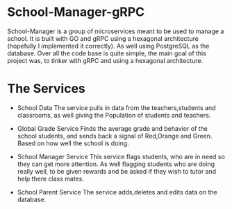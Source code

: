 # School-Manager-gRPC

School-Manager is a group of microservices meant to be used to manage a school.
It is built with GO and gRPC using a hexagonal architecture (hopefully I implemented it correctly).
As well using PostgreSQL as the database.
Over all the code base is quite simple, the main goal of this project was, to tinker with gRPC and using a hexagonal architecture.

# The Services

- School Data 
The service pulls in data from the teachers,students and classrooms, as well giving the Population of students and teachers.

- Global Grade Service
Finds the average grade and behavior of the school students, and sends back a signal of Red,Orange and Green. Based on how well the school is doing.

- School Manager Service
This service flags students, who are in need so they can get more attention. As well flagging students who are doing really well, to be given rewards and be asked if they wish to 
tutor and help there class mates.

- School Parent Service
The service adds,deletes and edits data on the database.

